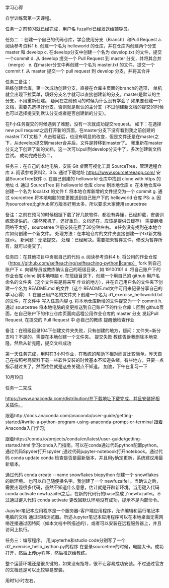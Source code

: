 学习心得

自学训练营第一天课程。

任务一之前预习就已经完成，用户名 fuzaifei已经发送给辅导员。

任务二 ：创建⼀个⾃⼰的代码仓库，学会使⽤分⽀（Branch）和Pull Request
a. 阅读参考资料1
b. 创建⼀个名为 helloworld 的仓库，并在仓库内创建两个分⽀ master 和 develop
c. 在develop分⽀中创建⼀个名为 develop.txt 的⽂件，提交⼀个commit
d. 从 develop 提交⼀个 Pull Request 到 master 分⽀，并将其合并（merge）
e. 在master分⽀中再创建⼀个名为 master.txt 的⽂件，提交⼀个commit
f. 从 master 提交⼀个 pull request 到 develop 分⽀，并将其合并

任务二备注：  
熟练创建仓库，第一次成功创建分支，直接在仓库主页面的branch的选项， 单机就会出现下拉菜单，填好分支名字就可以直接创建新的分支。master是默认的主分支，不用重新创建。               疑问在之前预习的时候为什么没有学会？
如果要创建一个文档，需要先选择好分支，否则就是默认的主分支（不过创建新文档的提交的时候也可以选择提交到默认分支或者是否创建新的分支）。

在F小任务提交的时候遇到了难题，没有一次就成功提交request。
如下：在选择new pull request之后打开新的页面，在master分支下没有看到我之前创建的master.TXT文档？  点击验证后，也没有明显的改变，但是文件还是在master之下，从develop提交到master合并后，文件是转移到master了。
我重新在master分支之下创建了新的文档，这一次可以pull到develop分支中了，多次创建新文档尝试。
成功完成任务二。

任务三：在⾃⼰的本地电脑，安装 Git 桌⾯可视化⼯具 SourceTree，管理远程仓库
a. 阅读参考资料2，3
b. 通过下载地址 https://www.sourcetreeapp.com/ 安装SourceTree软件
c. 在⾃⼰创建的 helloworld 仓库中找到 clone with https 的地址
d. 通过 SourceTree 将 helloworld 仓库 clone 到本地仓库
e. 在本地仓库中创建⼀个名为 local.txt 的⽂件
f. 将本地仓库新增的⽂件提交为⼀个 commit
g. 通过 sourcetree 将本地电脑的变更推送到⾃⼰账户下的 helloworld 仓库
PS:
a. 因为sourcetree⽐github官⽅版本好⽤太多，所以要求⼤家使⽤sourcetree

备注：之前在预习的时候根据下载了好几款软件，都没有弄懂，已经卸载，安装训练营提供的。（突然死机了，还好重启，文档还在，应该是提供云缓存）
需要翻墙网络不太好，sourcetree 注册安装花费了30分钟左右。
e任务没有找到在本地仓库如何创建一个新文件。   处理方法：在本地仓库的文件夹直接创建一个txt新文档就ok。
新问题：无法提交。   处理：已经解决。需要把未暂存文件，修改为暂存所有，就可以提交了。

任务四：在其他项⽬中贡献⾃⼰的代码
a. 阅读参考资料4
b. 将公⽤的作业仓库（https://github.com/selfteaching/selfteaching-pythoncamp） fork 到⾃⼰账户下
c. 向辅导员或教练确认⾃⼰的班级⽬录，如 19100101
d. 将⾃⼰账户下的作业仓库 clone 到本地电脑
e. 在班级⽬录下，创建⼀个⽤⾃⼰的 github ⽤户名命名的⽂件夹（这个⽂件夹是将来写
作业的地⽅），并在⾃⼰⽤户名的⽂件夹下创建⼀个名为 README.md 的⽂件（这个
README.md⽂件可⽤来记录分享⾃⼰的学习⼼得）
f. 在⾃⼰⽤户名的⽂件夹下创建⼀个名为 d1_exercise_helloworld.txt 的⽂件，在⽂件中
写⼊任意内容
g. 将本地仓库新增的⽂件提交为⼀个 commit
h. 通过 sourcetree 将本地电脑的变更推送到⾃⼰账户下的作业仓库
i. 回到 github⻚⾯，在⾃⼰账户下的作业仓库⻚⾯向远程公⽤作业仓库的 master 分⽀
发起Pull Request, 在提交的 Pull Request 中 @⾃⼰的教练 提醒他检查作业


备注：在班级目录104下创建文件夹失败，只有创建的地方，疑问：文件夹=新分支吗？不是的，需要在本地创建一个文件夹。
提交失败  教练告诉我删除本地克隆，然后从新克隆，提交文档成功

第一天任务完成，用时在3小时作业，在教练的帮助下相对而言比较简单。昨天自己在按照考高资料下载一些软件安装的时候基本不知道头绪。有些地方，只要一点指示就过关了，然而往往就是这些关键点不知道。
加油，下午在复习一下

10月19日

任务一二完成

https://www.anaconda.com/distribution/在下载地址下载完成，并且安装好相关插件。

跟着http://docs.anaconda.com/anaconda/user-guide/getting-started/#write-a-python-program-using-anaconda-prompt-or-terminal   跟着Anaconda入门学习;

跟着https://conda.io/projects/conda/en/latest/user-guide/getting-started.html    学习conda入门指南。可以在conda通过代码python配置python。通过代码Spyder打开spyder ;通过代码jupyter-notebook打开notebook。通过代码  conda update conda  检查是否是最新版本，并且用y确定更新，系统建议用最新版本。

通过代码 conda create --name snowflakes biopython  创建一个 snowflakes 的新环境。 也可以自己随便换名字。我创建了一个 newfuzaifei 。当确认之后，需要出现很多代码，虽然不知道什么意思，估计就是开辟新环境。当用键入代码 conda activate newfuzaifei之后，在新的代码行的base换成了newfuzaifei。不过通过键入代码 conda activate 更改回默认环境没有成功，提示不是内部命令。

Jupyter笔记本应用程序是一个服务器-客户端应用程序，允许编辑和运行笔记本电脑的文档 通过网络浏览器。所述Jupyter笔记本应用程序可以在本地桌面无需网络连接通过因特网（如本文档中所描述的），或者可以安装在远程服务器上，并且访问上执行。


任务三：编写程序。
用jupyterhe和studio code分别写了一个d2_exercise_hello_python.py的程序
在登录sourcetree的时候，电脑太卡。成功打开，然后上传py程序，然后推送给教练。


整个运营环境还是很关键的，如果没有指导，很不让容易成功安装。不过通过官方的文档还是可以比较容易安装。

用时1小时左右。
